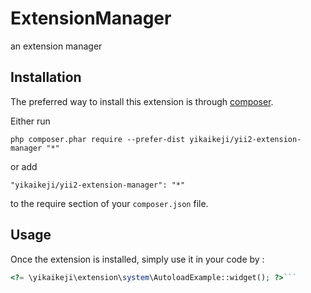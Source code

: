 ExtensionManager
================
an extension manager

Installation
------------

The preferred way to install this extension is through [composer](http://getcomposer.org/download/).

Either run

```
php composer.phar require --prefer-dist yikaikeji/yii2-extension-manager "*"
```

or add

```
"yikaikeji/yii2-extension-manager": "*"
```

to the require section of your `composer.json` file.


Usage
-----

Once the extension is installed, simply use it in your code by  :

```php
<?= \yikaikeji\extension\system\AutoloadExample::widget(); ?>```